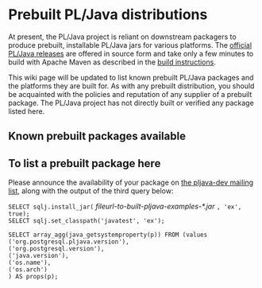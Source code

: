 # Prebuilt PL/Java distributions

At present, the PL/Java project is reliant on downstream packagers to
produce prebuilt, installable PL/Java jars for various platforms. The
[official PL/Java releases][opljr] are offered in source form and take
only a few minutes to build with Apache Maven as described in the
[build instructions][bld].

[opljr]: https://github.com/tada/pljava/releases
[bld]: http://tada.github.io/pljava/build/build.html
[pljdv]: http://lists.pgfoundry.org/mailman/listinfo/pljava-dev

This wiki page will be updated to list known prebuilt PL/Java packages
and the platforms they are built for. As with any prebuilt distribution,
you should be acquainted with the policies and reputation of any supplier
of a prebuilt package. The PL/Java project has not directly built or verified
any package listed here.

## Known prebuilt packages available

## To list a prebuilt package here

Please announce the availability of your package on
[the pljava-dev mailing list][pljdv], along with the output of
the third query below:

`SELECT sqlj.install_jar(` _fileurl-to-built-pljava-examples-\*.jar_ `, 'ex', true);`  
`SELECT sqlj.set_classpath('javatest', 'ex');`  
```
SELECT array_agg(java_getsystemproperty(p)) FROM (values
('org.postgresql.pljava.version'),
('org.postgresql.version'),
('java.version'),
('os.name'),
('os.arch')
) AS props(p);
```

